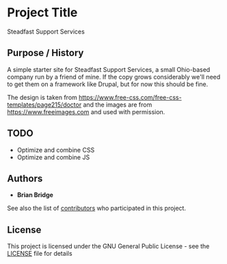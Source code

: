 # Project Title

Steadfast Support Services

## Purpose / History

A simple starter site for Steadfast Support Services, a small Ohio-based company run by a friend of mine. If the copy grows considerably we'll need to get them on a framework like Drupal, but for now this should be fine.

The design is taken from https://www.free-css.com/free-css-templates/page215/doctor and the images are from https://www.freeimages.com and used with permission.

## TODO

  * Optimize and combine CSS
  * Optimize and combine JS

## Authors

* **Brian Bridge**

See also the list of [contributors](https://github.com/brianbob/draft-lottery/graphs/contributors) who participated in this project.

## License

This project is licensed under the GNU General Public License - see the [LICENSE](LICENSE) file for details
